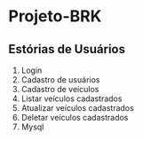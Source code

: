 # Projeto-BRK

## **Estórias de Usuários**


1. Login
2. Cadastro de usuários
3. Cadastro de veículos
4. Listar veículos cadastrados
5. Atualizar veículos cadastrados
6. Deletar veículos cadastrados
7. Mysql


